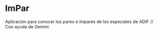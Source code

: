 # ImPar
Aplicación para conocer los pares e impares de los especiales de ADIF // Con ayuda de Gemini.
